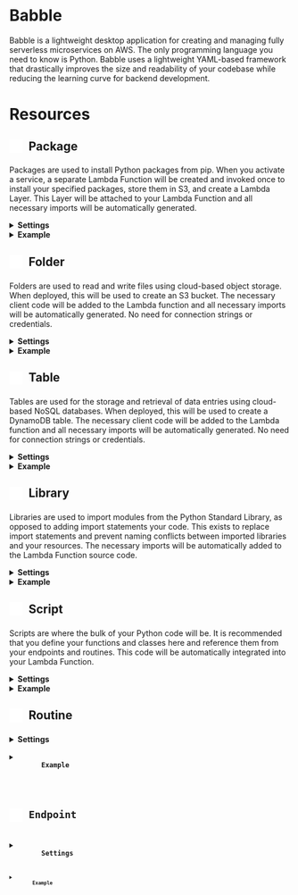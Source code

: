 # Babble

Babble is a lightweight desktop application for creating and managing fully serverless microservices on AWS. The only programming language you need to know is Python.  Babble uses a lightweight YAML-based framework that drastically improves the size and readability of your codebase while reducing the learning curve for backend development.  

# Resources

## <span style="height:1em;display:inline-flex;text-align:left;align-items:center;"><img height="24px" width="24px" src="https://raw.githubusercontent.com/michaelckearney/babble/1235241c094423e14f3bbf4c662c491ad9f998c1/backend/resources/package/icon.svg">&ensp;Package</span>
Packages are used to install Python packages from pip. When you activate a service, a  separate Lambda Function will be created and invoked once to install your specified packages, store them in S3, and create a Lambda Layer.  This Layer will be attached to your Lambda Function and all necessary imports will be automatically generated.
<details>
    <summary>
        <b>Settings</b>
    </summary>
    <ul>
        <b>name</b> - the name that can be used to reference the package from your code
    </ul>
    <ul>
        <b>requirements</b> - a list of packages to install from pip, following the <a href="https://pip.pypa.io/en/stable/reference/requirements-file-format/">requirements.txt</a> format
    </ul>
</details>
<details>
    <summary>
        <b>Example</b>
    </summary>
    <ul>
        <img src="https://michaelckearney.s3.amazonaws.com/assets/images/package_example1.jpeg" width="100%">
        <img src="https://michaelckearney.s3.amazonaws.com/assets/images/package_example2.jpeg" width="100%">
    </ul>
</details>

## <span style="height:1em;display:inline-flex;text-align:left;align-items:center;"><img height="24px" width="24px" src="https://raw.githubusercontent.com/michaelckearney/babble/120dddb7417347121eaab9a046e14b1aa2c3fd2a/backend/resources/folder/icon.svg">&ensp;Folder</span>
Folders are used to read and write files using cloud-based object storage.  When deployed, this will be used to create an S3 bucket.  The necessary client code will be added to the Lambda function and all necessary imports will be automatically generated.  No need for connection strings or credentials.
<details>
    <summary>
        <b>Settings</b>
    </summary>
    <ul>
        <b>name</b> - the name that can be used to reference the folder from your code
    </ul>
</details>
<details>
    <summary>
        <b>Example</b>
    </summary>
    <ul>
        <img src="https://michaelckearney.s3.amazonaws.com/assets/images/folder_example.jpeg" width="100%">
    </ul>
</details>

## <span style="height:1em;display:inline-flex;text-align:left;align-items:center;"><img height="24px" width="24px" src="https://raw.githubusercontent.com/michaelckearney/babble/120dddb7417347121eaab9a046e14b1aa2c3fd2a/backend/resources/table/icon.svg">&ensp;Table</span>
Tables are used for the storage and retrieval of data entries using cloud-based NoSQL databases.  When deployed, this will be used to create a DynamoDB table.  The necessary client code will be added to the Lambda function and all necessary imports will be automatically generated.  No need for connection strings or credentials.
<details>
    <summary>
        <b>Settings</b>
    </summary>
    <ul>
        <b>name</b> - the name that can be used to reference the table from your code
    </ul>
    <ul>
        <b>key</b> - name of the item attribute used as the primary key to uniquely identify items in the table
    </ul>
</details>
<details>
    <summary>
        <b>Example</b>
    </summary>
    <ul>
        <img src="https://michaelckearney.s3.amazonaws.com/assets/images/table_example.jpeg" width="100%">
    </ul>
</details>

## <span style="height:1em;display:inline-flex;text-align:left;align-items:center;"><img height="24px" width="24px" src="https://raw.githubusercontent.com/michaelckearney/babble/120dddb7417347121eaab9a046e14b1aa2c3fd2a/backend/resources/library/icon.svg">&ensp;Library</span>
Libraries are used to import modules from the Python Standard Library, as opposed to adding import statements your code.  This exists to replace import statements and prevent naming conflicts between imported libraries and your resources.  The necessary imports will be automatically added to the Lambda Function source code.
<details>
    <summary>
        <b>Settings</b>
    </summary>
    <ul>
        <b>name</b> - the name that can be used to reference the library from your code
    </ul>
    <ul>
        <b>import</b> - the name of the library to import (translates to "import {import} as {name}")
    </ul>
</details>
<details>
    <summary>
        <b>Example</b>
    </summary>
    <ul>
        <!-- <img src="url" width="100%"> -->
    </ul>
</details>

## <span style="height:1em;display:inline-flex;text-align:left;align-items:center;"><img height="24px" width="24px" src="https://raw.githubusercontent.com/michaelckearney/babble/120dddb7417347121eaab9a046e14b1aa2c3fd2a/backend/resources/script/icon.svg">&ensp;Script</span>
Scripts are where the bulk of your Python code will be.  It is recommended that you define your functions and classes here and reference them from your endpoints and routines.  This code will be automatically integrated into your Lambda Function.
<details>
    <summary>
        <b>Settings</b>
    </summary>
    <ul>
        <b>name</b> - The name that can be used to reference the script from your code.
    </ul>
    <ul>
        <b>content</b> - The Python source code of your script.  This will be automatically integrated into your Lambda Function.
    </ul>
</details>
<details>
    <summary>
        <b>Example</b>
    </summary>
    <ul>
        <!-- <img src="url" width="100%"> -->
    </ul>
</details>

## <span style="height:1em;display:inline-flex;text-align:left;align-items:center;"><img height="24px" width="24px" src="https://raw.githubusercontent.com/michaelckearney/babble/120dddb7417347121eaab9a046e14b1aa2c3fd2a/backend/resources/routine/icon.svg">&ensp;Routine</span>
<details>
    <summary>
        <b>Settings</b>
    </summary>
    <ul>
        <b>name</b> - The name that can be used to reference the routine from your code.
    </ul>
    <ul>
        <b>schedule</b> - A cron-formatted line of text that specifies the schedule on which your routine will be invoked.  For help generating cron statements, go <a href="http://www.cronmaker.com/?1">here</a>. 
    </ul>
    <ul>
        <b>content</b> - The Python source code of your routine.  This will be automatically integrated into your Lambda Function.  It must contain the function<code>handler(event)</code>which will be invoked continuously according to your<code>schedule`.  The<code>event</code>parameter is a Python dictionary variable structured as shown below:
    </ul>
    <ul>
        <pre>
            <code>
            {
                'cron': string containing your specified schedule
            }
            </code>
        </pre>
    </ul>
</details>
<details>
    <summary>
        <b>Example</b>
    </summary>
    <ul>
        <!-- <img src="url" width="100%"> -->
    </ul>
</details>


## <span style="height:1em;display:inline-flex;text-align:left;align-items:center;"><img height="24px" width="24px" src="https://raw.githubusercontent.com/michaelckearney/babble/120dddb7417347121eaab9a046e14b1aa2c3fd2a/backend/resources/endpoint/icon.svg">&ensp;Endpoint</span>
<details>
    <summary>
        <b>Settings</b>
    </summary>
    <ul>
        <b>name</b> - The name that will be used to reference the endpoint from your code.
    </ul>
    <ul>
        <b>path</b> - The path that will be used to invoke your endpoint.  This will be appended to the base URL of your API.
    </ul>
    <ul>
        <b>method</b> - The HTTP method that will be used to invoke your endpoint.  This can be any of the following:<code>GET`,<code>POST`,<code>PUT`,<code>DELETE`.
    </ul>
    <ul>
        <b>content</b> - The Python source code of your endpoint.  This will be automatically integrated into your Lambda Function.  It must contain the function<code>handler(event)</code>which will be invoked when an API request is made that matches your specified<code>path</code>and<code>method`.  The<code>event</code>parameter is a Python dictionary variable structured as shown below:
    </ul>
    <ul>
        <pre>
            <code>
            {
                'path': string containing the raw path of the API request (e.g. "/users/123")
                'method': string containing your specified method (e.g. "GET")
                'resource': string containing your specified path (e.g. "/users/{id}")
                'pathParameters': dictionary containing the path parameters of the API request (e.g. {'id': 123})
                'headers': dictionary containing the headers of the API request
                'queryStringParameters': dictionary containing the query string parameters of the API request
                'body': string containing the body of the API request
            }
            </code>
        </pre>
    </ul>
</details>
<details>
    <summary>
        <b>Example</b>
    </summary>
    <ul>
        <!-- <img src="url" width="100%"> -->
    </ul>
</details>
